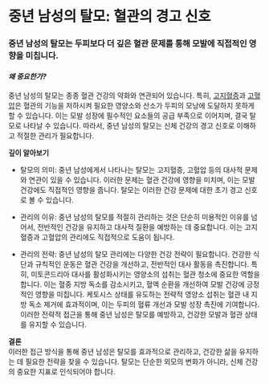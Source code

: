 
# 중년 남성의 탈모: 혈관의 경고 신호

### 중년 남성의 탈모는 두피보다 더 깊은 혈관 문제를 통해 모발에 직접적인 영향을 미칩니다.

#### ***왜 중요한가?***    
중년 남성의 탈모는 종종 혈관 건강의 약화와 연관되어 있습니다. 특히, [고지혈증](/m04/m0401/m040106/m04010603)과 [고혈압](/m04/m0401/m040106/m04010602)은 혈관의 기능을 저하시켜 필요한 영양소와 산소가 두피의 모낭에 도달하지 못하게 할 수 있습니다. 이는 모발 성장에 필수적인 요소들의 공급 부족으로 이어지며, 결국 탈모로 나타날 수 있습니다. 따라서, 중년 남성의 탈모는 신체 건강의 경고 신호로 이해하고 적절한 관리가 필요합니다. 

**깊이 알아보기**

- 탈모의 의미: 중년 남성에게서 나타나는 탈모는 고지혈증, 고혈압 등의 대사적 문제와 연관이 있을 수 있습니다. 이러한 문제는 혈관 건강에 영향을 미치며, 이는 모발 건강에도 직접적인 영향을 줍니다. 탈모는 이러한 건강 문제에 대한 초기 경고 신호로 볼 수 있습니다. 

- 관리의 이유: 중년 남성의 탈모를 적절히 관리하는 것은 단순히 미용적인 이유를 넘어서, 전반적인 건강을 유지하고 대사적 질환을 예방하는 데 중요합니다. 이는 고지혈증과 고혈압의 관리에도 직접적으로 도움이 됩니다. 

- 관리의 전략: 중년 남성의 탈모 관리에는 다양한 건강 전략이 필요합니다. 건강한 식단과 규칙적인 운동은 혈관 건강을 개선하고, 전반적인 대사 활동을 촉진합니다. 특히, 미토콘드리아 대사를 활성화시키는 영양소의 섭취는 혈관 청소에 중요한 역할을 합니다. 
이는 혈중 지방 독소를 감소시키고, 혈액 순환을 개선하여 모발 건강에 긍정적인 영향을 미칩니다. 케토시스 상태를 유도하는 전략적 영양소 섭취는 혈관 내 지방 독소 제거에 효과적이며, 이는 두피의 혈류 개선과 모발 성장 촉진에 기여합니다. 이러한 전략적 접근을 통해 중년 남성은 탈모를 예방하고, 건강한 모발과 혈관 상태를 유지할 수 있습니다. 

**결론**   
이러한 접근 방식을 통해 중년 남성은 탈모를 효과적으로 관리하고, 건강한 삶을 유지하는 데 필요한 전략을 찾을 수 있습니다. 탈모는 단순한 외모의 변화가 아니라, 신체 건강의 중요한 지표로 인식되어야 합니다.
<!--stackedit_data:
eyJoaXN0b3J5IjpbLTE5MjUyNzI5NjAsODIxNzQzNzg0XX0=
-->